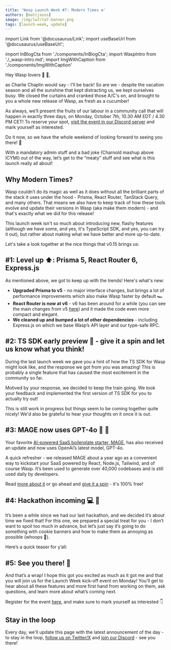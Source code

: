 ```yaml
---
title: 'Wasp Launch Week #7: Modern Times ⚙️'
authors: [matijasos]
image: /img/lw7/lw7-banner.png
tags: [launch-week, update]
---
```


import Link from '@docusaurus/Link';
import useBaseUrl from '@docusaurus/useBaseUrl';

import InBlogCta from './components/InBlogCta';
import WaspIntro from './_wasp-intro.md';
import ImgWithCaption from './components/ImgWithCaption'

<ImgWithCaption alt="Launch Week 7 is here" source="img/lw7/lw7-banner.png" />

Hey Wasp lovers 🐝 💛,

as Charlie Chaplin would say - I'll be back! So are we - despite the vacation season and all the sunshine that kept distracting us, we kept ourselves busy. We closed the curtains and cranked those A/C's on, and brought to you a whole new release of Wasp, as fresh as a cucumber!

<ImgWithCaption alt="Charnold" source="img/lw7/charnold.png" caption="You see? I wasn't lying!" />

As always, we’ll present the fruits of our labour in a community call that will happen in exactly three days, on Monday, October 7th, 10.30 AM EDT / 4.30 PM CET! To reserve your spot, [visit the event in our Discord server](https://discord.gg/K4dEEvyR?event=1291419619948626040) and mark yourself as interested.

<ImgWithCaption alt="Join the kick-off event" source="img/lw7/lw7-discord-event.png" />

Do it now, so we have the whole weekend of looking forward to seeing you there! 🐝

With a mandatory admin stuff and a bad joke (Charnold mashup above ICYMI) out of the way, let’s get to the “meaty” stuff and see what is this launch really all about!

## Why Modern Times?

Wasp couldn’t do its magic as well as it does without all the brilliant parts of the stack it uses under the hood - Prisma, React Router, TanStack Query, and many others. That means we also have to keep track of how these tools evolve and update their versions in Wasp (aka make them modern) - and that's exactly what we did for this release!

This launch week isn't so much about introducing new, flashy features (although we have some, and yes, it's TypeScript SDK, and yes, you can try it out), but rather about making what we have better and more up-to-date.

Let's take a look together at the nice things that v0.15 brings us:

## #1: Level up ⬆️: Prisma 5, React Router 6, Express.js

<ImgWithCaption alt="level up" source="img/lw7/level-up.webp" caption="What you will feel like wielding the latest Wasp release (just imagine the flames are yellow)." />

As mentioned above, we got to keep up with the trends! Here's what's new:

- **Upgraded Prisma to v5** - no major interface changes, but brings a lot of performance improvements which also make Wasp faster by default 🏎️
- **React Router is now at v6** - v6 has been around for a while (you can see the main changes from v5 [here](https://blog.saeloun.com/2021/12/02/new-features-in-react-router-6/)) and it made the code even more compact and elegant.
- **We cleaned up and bumped a lot of other dependencies** - including Express.js on which we base Wasp’s API layer and our type-safe RPC.

## #2: TS SDK early preview 🤩 - give it a spin and let us know what you think!

During the last launch week we gave you a hint of how the TS SDK for Wasp might look like, and the response we got from you was amazing! This is probably a single feature that has caused the most excitement in the community so far.

<ImgWithCaption alt="excited" source="img/lw7/excited.webp" caption="Yep, that's right" />

Motived by your response, we decided to keep the train going. We took your feedback and implemented the first version of TS SDK for you to actually try out!

<ImgWithCaption alt="ts sdk code example" source="img/lw7/ts-sdk.png" />

This is still work in progress but things seem to be coming together quite nicely! We'd also be grateful to hear your thoughts on it once it is out.

## #3: MAGE now uses GPT-4o 🧠 🤖

<ImgWithCaption alt="upgrading me" source="img/lw7/upgrading-me.webp" />

Your favorite [AI-powered SaaS boilerplate starter, MAGE](https://usemage.ai/), has also received an update and now uses OpenAI’s latest model, GPT-4o.

A quick refresher -  we released MAGE about a year ago as a convenient way to kickstart your SaaS powered by React, Node.js, Tailwind, and of course Wasp. It’s been used to generate over 40,000 codebases and is still used daily by developers.

Read [more about it](https://dev.to/wasp/gpt-web-app-generator-let-ai-create-a-full-stack-react-nodejs-codebase-based-on-your-description-2g39) or go ahead and [give it a spin](https://usemage.ai/) - it's 100% free!

## #4: Hackathon incoming 💻 🍪

It’s been a while since we had our last hackathon, and we decided it’s about time we fixed that! For this one, we prepared a special treat for you - I don’t want to spoil too much in advance, but let’s just say it’s going to do something with cookie banners and how to make them as annoying as possible (whoops 🫢).

Here’s a quick teaser for y’all:

<ImgWithCaption alt="hackathon incoming" source="img/lw7/cookie-wheel.gif" caption="This one at least gives you a chance" />

## #5: See you there! 🫵

<ImgWithCaption alt="Not if I see you first" source="img/lw7/see-you-first.gif" />

And that’s a wrap! I hope this got you excited as much as it got me and that you will join us for the Launch Week kick-off event on Monday! You’ll get to hear about all these features and more first hand from working on them, ask questions, and learn more about what’s coming next.

Register for the event [here](https://discord.gg/K4dEEvyR?event=1291419619948626040), and make sure to mark yourself as interested 👇

<ImgWithCaption alt="Join the kick-off event" source="img/lw7/lw7-discord-event.png" />

## Stay in the loop

<ImgWithCaption alt="dont leave" source="img/lw7/dont-go.gif" />

Every day, we'll update this page with the latest announcement of the day - to stay in the loop, [follow us on Twitter/X](https://twitter.com/WaspLang) and [join our Discord](https://discord.gg/rzdnErX) - see you there!
